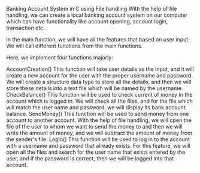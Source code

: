 Banking Account System in C using File handling
With the help of file handling, we can create a local banking account system on our computer which can have functionality like account opening, account login, transaction etc.

In the main function, we will have all the features that based on user input. We will call different functions from the main functions.

Here, we implement four functions majorly:

AccountCreation()
This function will take user details as the input, and it will create a new account for the user with the proper username and password.
We will create a structure data type to store all the details, and then we will store these details into a text file which will be named by the username.
CheckBalance()
This function will be used to check current of money in the account which is logged in. We will check all the files, and for the file which will match the user name and password, we will display its bank account balance.
SendMoney()
This function will be used to send money from one account to another account.
With the help of file handling, we will open the file of the user to whom we want to send the money to and then we will write the amount of money, and we will subtract the amount of money from the sender's file.
LogIn()
This function will be used to log in to the account with a username and password that already exists. For this feature, we will open all the files and search for the user name that exists entered by the user, and if the password is correct, then we will be logged into that account.
